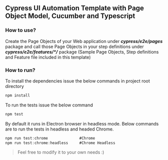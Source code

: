 ## Cypress UI Automation Template with Page Object Model, Cucumber and Typescript

### How to use?
Create the Page Objects of your Web application under **_cypress/e2e/pages_** package and call those Page Objects in your step definitions under **_cypress/e2e/features/*/_** package (Sample Page Objects, Step definitions and Feature file included in this template)

### How to run?
To install the dependencies issue the below commands in project root directory
```javascript
npm install
``` 
To run the tests issue the below command
```javascript
npm test
``` 
By default it runs in Electron browser in headless mode. Below commands are to run the tests in headless and headed Chrome.
```javascript
npm run test:chrome              #Chrome 
npm run test:chrome:headless     #Chrome Headless
```

> Feel free to modify it to your own needs :)
